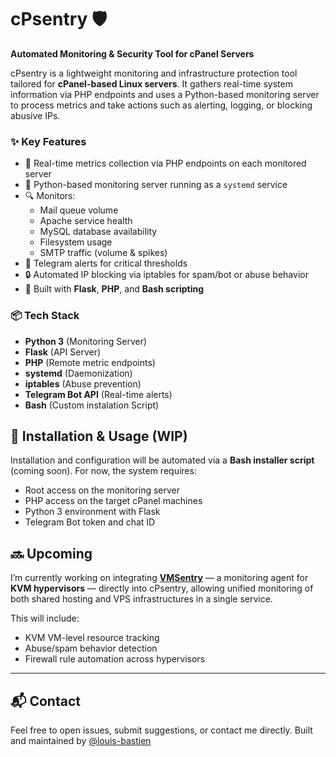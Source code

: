 # cPsentry 🛡️  
**Automated Monitoring & Security Tool for cPanel Servers**

cPsentry is a lightweight monitoring and infrastructure protection tool tailored for **cPanel-based Linux servers**. It gathers real-time system information via PHP endpoints and uses a Python-based monitoring server to process metrics and take actions such as alerting, logging, or blocking abusive IPs.

### ✨ Key Features

- 📡 Real-time metrics collection via PHP endpoints on each monitored server  
- 🐍 Python-based monitoring server running as a `systemd` service  
- 🔍 Monitors:
  - Mail queue volume  
  - Apache service health  
  - MySQL database availability  
  - Filesystem usage  
  - SMTP traffic (volume & spikes)  
- 🚨 Telegram alerts for critical thresholds  
- 🔒 Automated IP blocking via iptables for spam/bot or abuse behavior  
- 🔧 Built with **Flask**, **PHP**, and **Bash scripting**

### 📦 Tech Stack

- **Python 3** (Monitoring Server)  
- **Flask** (API Server)  
- **PHP** (Remote metric endpoints)  
- **systemd** (Daemonization)  
- **iptables** (Abuse prevention)  
- **Telegram Bot API** (Real-time alerts)  
- **Bash** (Custom instalation Script)

## 🔧 Installation & Usage (WIP)

Installation and configuration will be automated via a **Bash installer script** (coming soon). For now, the system requires:

- Root access on the monitoring server  
- PHP access on the target cPanel machines  
- Python 3 environment with Flask  
- Telegram Bot token and chat ID
  
## 🔜 Upcoming

I’m currently working on integrating [**VMSentry**](https://github.com/lulubas/vmsentry) — a monitoring agent for **KVM hypervisors** — directly into cPsentry, allowing unified monitoring of both shared hosting and VPS infrastructures in a single service.

This will include:
- KVM VM-level resource tracking  
- Abuse/spam behavior detection  
- Firewall rule automation across hypervisors

---

## 📬 Contact

Feel free to open issues, submit suggestions, or contact me directly.
Built and maintained by [@louis-bastien](https://github.com/louis-bastien)
